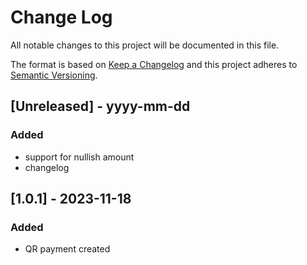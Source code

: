 
# Change Log
All notable changes to this project will be documented in this file.

The format is based on [Keep a Changelog](http://keepachangelog.com/)
and this project adheres to [Semantic Versioning](http://semver.org/).

## [Unreleased] - yyyy-mm-dd

### Added

- support for nullish amount
- changelog

## [1.0.1] - 2023-11-18

### Added

- QR payment created
